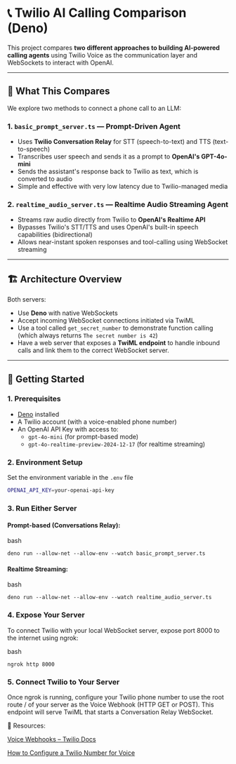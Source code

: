 # 📞 Twilio AI Calling Comparison (Deno)

This project compares **two different approaches to building AI-powered calling agents** using Twilio Voice as the communication layer and WebSockets to interact with OpenAI.

---

## 🧠 What This Compares

We explore two methods to connect a phone call to an LLM:

### 1. `basic_prompt_server.ts` — Prompt-Driven Agent

- Uses **Twilio Conversation Relay** for STT (speech-to-text) and TTS (text-to-speech)
- Transcribes user speech and sends it as a prompt to **OpenAI's GPT-4o-mini**
- Sends the assistant's response back to Twilio as text, which is converted to audio
- Simple and effective with very low latency due to Twilio-managed media

### 2. `realtime_audio_server.ts` — Realtime Audio Streaming Agent

- Streams raw audio directly from Twilio to **OpenAI's Realtime API**
- Bypasses Twilio's STT/TTS and uses OpenAI's built-in speech capabilities (bidirectional)
- Allows near-instant spoken responses and tool-calling using WebSocket streaming

---

## 🏗️ Architecture Overview

Both servers:

- Use **Deno** with native WebSockets
- Accept incoming WebSocket connections initiated via TwiML
- Use a tool called `get_secret_number` to demonstrate function calling
  (which always returns `The secret number is 42`)
- Have a web server that exposes a **TwiML endpoint** to handle inbound calls and link them to the correct WebSocket server.

---

## 🚀 Getting Started

### 1. Prerequisites

- [Deno](https://deno.land) installed
- A Twilio account (with a voice-enabled phone number)
- An OpenAI API Key with access to:
  - `gpt-4o-mini` (for prompt-based mode)
  - `gpt-4o-realtime-preview-2024-12-17` (for realtime streaming)

### 2. Environment Setup

Set the environment variable in the `.env` file

```bash
OPENAI_API_KEY=your-openai-api-key
```

### 3. Run Either Server
#### Prompt-based (Conversations Relay):

bash
```
deno run --allow-net --allow-env --watch basic_prompt_server.ts
```
#### Realtime Streaming:

bash
```
deno run --allow-net --allow-env --watch realtime_audio_server.ts
```


### 4. Expose Your Server
To connect Twilio with your local WebSocket server, expose port 8000 to the internet using ngrok:

bash
```
ngrok http 8000
```
### 5. Connect Twilio to Your Server
Once ngrok is running, configure your Twilio phone number to use the root route / of your server as the Voice Webhook (HTTP GET or POST). This endpoint will serve TwiML that starts a Conversation Relay WebSocket.

📖 Resources:

[Voice Webhooks – Twilio Docs](https://www.twilio.com/docs/usage/webhooks/voice-webhooks)

[How to Configure a Twilio Number for Voice](https://help.twilio.com/articles/223135027-Configure-a-Twilio-Phone-Number-to-Receive-and-Respond-to-Voice-Calls)